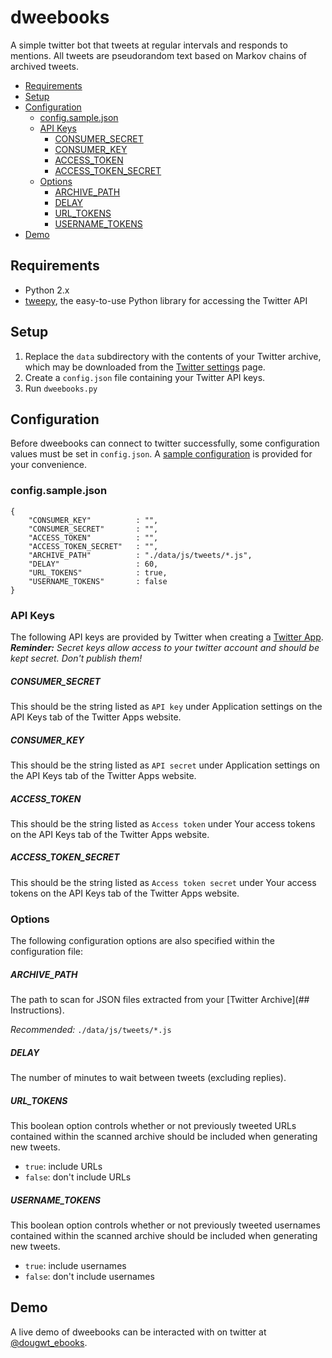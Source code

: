 # dweebooks
A simple twitter bot that tweets at regular intervals and responds to mentions. All tweets are pseudorandom text based on Markov chains of archived tweets.

- [Requirements](#requirements)
- [Setup](#setup)
- [Configuration](#configuration)
    - [config.sample.json](#configsamplejson)
    - [API Keys](#api-keys)
        - [CONSUMER_SECRET](#consumer_secret)
        - [CONSUMER_KEY](#consumer_key)
        - [ACCESS_TOKEN](#access_token)
        - [ACCESS\_TOKEN_SECRET](#access\_token_secret)
    - [Options](#options)
        - [ARCHIVE_PATH](#archive_path)
        - [DELAY](#delay)
        - [URL_TOKENS](#url_tokens)
        - [USERNAME_TOKENS](#username_tokens)
- [Demo](#demo)

## Requirements

* Python 2.x
* [tweepy](http://www.tweepy.org), the easy-to-use Python library for accessing the Twitter API

## Setup

1. Replace the `data` subdirectory with the contents of your Twitter archive, which may be downloaded from the [Twitter settings](https://twitter.com/settings/account) page.
2. Create a `config.json` file containing your Twitter API keys.
3. Run `dweebooks.py`

## Configuration

Before dweebooks can connect to twitter successfully, some configuration values must be set in `config.json`. A [sample configuration](config.sample.json) is provided for your convenience. 

### config.sample.json

    {
        "CONSUMER_KEY"          : "",
        "CONSUMER_SECRET"       : "",
        "ACCESS_TOKEN"          : "",
        "ACCESS_TOKEN_SECRET"   : "",
        "ARCHIVE_PATH"          : "./data/js/tweets/*.js",
        "DELAY"                 : 60,
        "URL_TOKENS"            : true,
        "USERNAME_TOKENS"       : false
    }

### API Keys

The following API keys are provided by Twitter when creating a [Twitter App](http://apps.twitter.com). ***Reminder:** Secret keys allow access to your twitter account and should be kept secret. Don't publish them!*

##### CONSUMER_SECRET

This should be the string listed as `API key` under Application settings on the API Keys tab of the Twitter Apps website.

##### CONSUMER_KEY

This should be the string listed as `API secret` under Application settings on the API Keys tab of the Twitter Apps website.

##### ACCESS_TOKEN

This should be the string listed as `Access token` under Your access tokens on the API Keys tab of the Twitter Apps website.

##### ACCESS\_TOKEN_SECRET

This should be the string listed as `Access token secret` under Your access tokens on the API Keys tab of the Twitter Apps website.

### Options

The following configuration options are also specified within the configuration file:

##### ARCHIVE_PATH

The path to scan for JSON files extracted from your [Twitter Archive](## Instructions).

*Recommended:* `./data/js/tweets/*.js`

##### DELAY

The number of minutes to wait between tweets (excluding replies).

##### URL_TOKENS

This boolean option controls whether or not previously tweeted URLs contained within the scanned archive should be included when generating new tweets.

- `true`: include URLs
- `false`: don't include URLs

##### USERNAME_TOKENS

This boolean option controls whether or not previously tweeted usernames contained within the scanned archive should be included when generating new tweets.

- `true`: include usernames
- `false`: don't include usernames

## Demo

A live demo of dweebooks can be interacted with on twitter at [@dougwt_ebooks](https://twitter.com/dougwt_ebooks).
